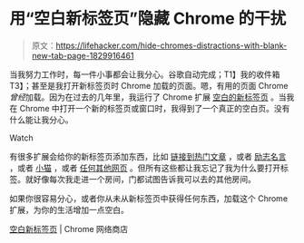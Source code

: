 # 用“空白新标签页”隐藏 Chrome 的干扰

> 原文：<https://lifehacker.com/hide-chromes-distractions-with-blank-new-tab-page-1829916461>

当我努力工作时，每一件小事都会让我分心。谷歌自动完成；T1】我的收件箱 T3】；甚至是我打开新标签页时 Chrome 加载的页面。嗯，有用的页面 Chrome *曾经*加载。因为在过去的几年里，我运行了 Chrome 扩展 [空白的新标签页](https://chrome.google.com/webstore/detail/blank-new-tab-page/jaadjnlkjnhohljficgoddcjmndjfdmi) 。当我在 Chrome 中打开一个新的标签页或窗口时，我得到了一个真正的空白页。没有什么能让我分心。 

Watch

有很多扩展会给你的新标签页添加东西，比如 [链接到热门文章](https://lifehacker.com/how-to-disable-pockets-new-tab-page-display-1788408092) ，或者 [励志名言](https://lifehacker.com/new-tab-motivation-gives-you-a-new-inspiring-quote-wit-1779023550) ，或者 [小猫](https://lifehacker.com/let-your-browser-tabs-cheer-you-up-with-puppies-and-kit-1827187447) ，或者 [任何其他网页](https://lifehacker.com/new-tab-redirect-turns-chromes-new-tab-page-into-any-pa-5550937) 。但所有这些都让我忘记了我为什么要打开标签。就好像每次我走进一个房间，门都试图告诉我可以去的其他房间。

如果你很容易分心，或者你从未从新标签页中获得任何东西，加载这个 Chrome 扩展，为你的生活增加一点空白。

[空白新标签页](https://chrome.google.com/webstore/detail/blank-new-tab-page/jaadjnlkjnhohljficgoddcjmndjfdmi) | Chrome 网络商店